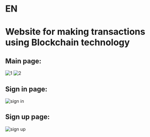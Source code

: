 EN
==

Website for making transactions using Blockchain technology
==

Main page:
--
![1](https://user-images.githubusercontent.com/79650307/235302053-8c9ed4ab-59ad-4090-9311-9e170fb779eb.png)
![2](https://user-images.githubusercontent.com/79650307/235302164-9eddccf6-c341-47f0-8f38-e7e370a4694e.png)

Sign in page:
--
![sign in](https://user-images.githubusercontent.com/79650307/235302198-9e111bbf-d425-4777-bc86-c376b62decaa.png)

Sign up page:
--
![sign up](https://user-images.githubusercontent.com/79650307/235302348-2bf62cbb-bbdf-494c-8d73-ba087fe6a896.png)

